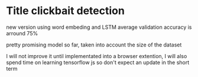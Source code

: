 # Title clickbait detection

new version using word embeding and LSTM
average validation accuracy is arround 75%

pretty promising model so far, taken into account the size of the dataset

I will not improve it until implementated into a browser extention, I will also spend time on learning tensorflow js so don't expect an update in the short term
